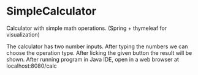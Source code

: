 # SimpleCalculator
Calculator with simple math operations. (Spring + thymeleaf for visualization)

The calculator has two number inputs. After typing the numbers we can choose the operation type. After licking the given button the result will be shown.
After running program in Java IDE, open in a web browser at localhost:8080/calc
